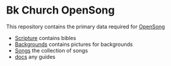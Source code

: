 # Bk Church OpenSong

This repository contains the primary data required for [OpenSong](https://opensong.org/)

- [Scripture](./Scripture/) contains bibles
- [Backgrounds](./Backgrounds/) contains pictures for backgrounds
- [Songs](./Songs/) the collection of songs
- [docs](./docs/) any guides